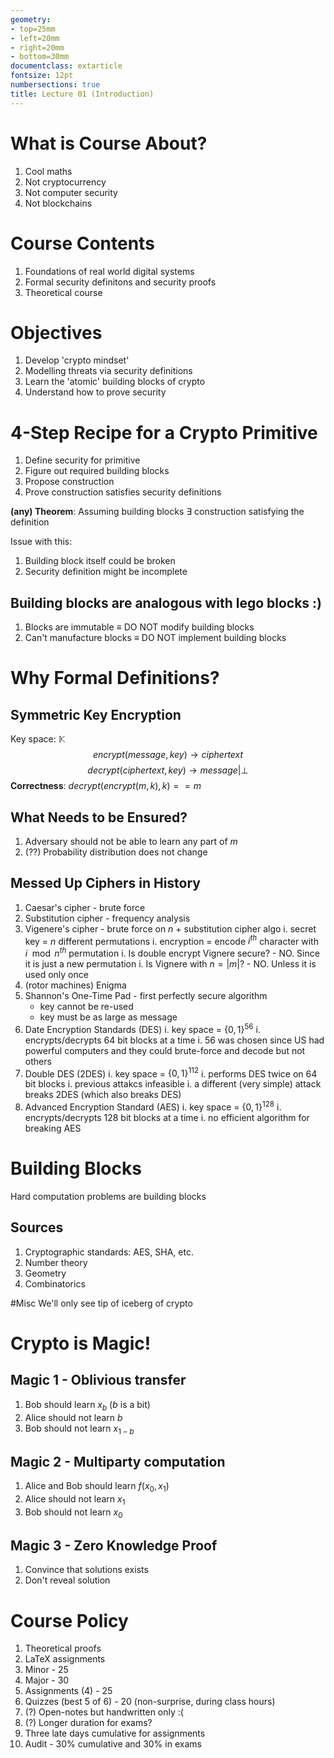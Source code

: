 ```yaml
---
geometry:
- top=25mm
- left=20mm
- right=20mm
- bottom=30mm
documentclass: extarticle
fontsize: 12pt
numbersections: true
title: Lecture 01 (Introduction)
--- 
```


# What is Course About?
1. Cool maths
1. Not cryptocurrency
1. Not computer security
1. Not blockchains

# Course Contents
1. Foundations of real world digital systems
1. Formal security definitons and security proofs
1. Theoretical course

# Objectives
1. Develop 'crypto mindset'
1. Modelling threats via security definitions
1. Learn the 'atomic' building blocks of crypto
1. Understand how to prove security

# 4-Step Recipe for a Crypto Primitive
1. Define security for primitive
1. Figure out required building blocks
1. Propose construction
1. Prove construction satisfies security definitions

**(any) Theorem**: Assuming building blocks $\exists$ construction satisfying the definition

Issue with this:

1. Building block itself could be broken
1. Security definition might be incomplete

## Building blocks are analogous with lego blocks :)
1. Blocks are immutable $\equiv$ DO NOT modify building blocks
1. Can't manufacture blocks $\equiv$ DO NOT implement building blocks

# Why Formal Definitions?

## Symmetric Key Encryption
Key space: $\mathbb{K}$
$$encrypt(message, key) \to ciphertext$$
$$decrypt(ciphertext, key) \to message | \bot$$
**Correctness**: $decrypt(encrypt(m, k), k) == m$

## What Needs to be Ensured?
1. Adversary should not be able to learn any part of $m$
1. (??) Probability distribution does not change

## Messed Up Ciphers in History
1. Caesar's cipher - brute force
1. Substitution cipher - frequency analysis
1. Vigenere's cipher - brute force on $n$ + substitution cipher algo
    i. secret key = $n$ different permutations
    i. encryption = encode $i^{th}$ character with $i\mod n^{th}$ permutation
    i. Is double encrypt Vignere secure? - NO. Since it is just a new permutation
    i. Is Vignere with $n = |m|$? - NO. Unless it is used only once
1. (rotor machines) Enigma
1. Shannon's One-Time Pad - first perfectly secure algorithm
    - key cannot be re-used
    - key must be as large as message
1. Date Encryption Standards (DES)
    i. key space = $\{0, 1\}^{56}$
    i. encrypts/decrypts $64$ bit blocks at a time
    i. $56$ was chosen since US had powerful computers and they could brute-force and decode but not others
1. Double DES (2DES)
    i. key space = $\{0, 1\}^{112}$
    i. performs DES twice on $64$ bit blocks
    i. previous attakcs infeasible
    i. a different (very simple) attack breaks 2DES (which also breaks DES)
1. Advanced Encryption Standard (AES)
    i. key space = $\{0, 1\}^{128}$
    i. encrypts/decrypts $128$ bit blocks at a time
    i. no efficient algorithm for breaking AES

# Building Blocks
Hard computation problems are building blocks

## Sources
1. Cryptographic standards: AES, SHA, etc.
1. Number theory
1. Geometry
1. Combinatorics

#Misc
We'll only see tip of iceberg of crypto

# Crypto is Magic!

## Magic 1 - Oblivious transfer
1. Bob should learn $x_b$ ($b$ is a bit)
1. Alice should not learn $b$
1. Bob should not learn $x_{1-b}$

## Magic 2 - Multiparty computation
1. Alice and Bob should learn $f(x_0, x_1)$
1. Alice should not learn $x_1$
1. Bob should not learn $x_0$

## Magic 3 - Zero Knowledge Proof
1. Convince that solutions exists
1. Don't reveal solution

# Course Policy
1. Theoretical proofs
1. LaTeX assignments
1. Minor - 25
1. Major - 30
1. Assignments (4) - 25
1. Quizzes (best 5 of 6) - 20 (non-surprise, during class hours)
1. (?) Open-notes but handwritten only :(
1. (?) Longer duration for exams?
1. Three late days cumulative for assignments
1. Audit - 30% cumulative and 30% in exams
